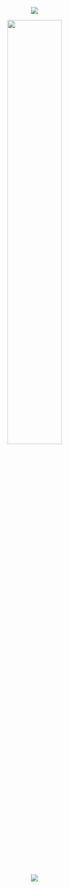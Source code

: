<p align="center"><img src="https://komarev.com/ghpvc/?username=fleurdeli&color=b5b5b5&style=for-the-badge&label=visitors&style=plastic"></p>
<p align="center"><img src="https://files.catbox.moe/t7khn3.png" height="50%" width="50%"></p>
<p align="center"><img src="https://files.catbox.moe/ievemz.jpg"></p>
